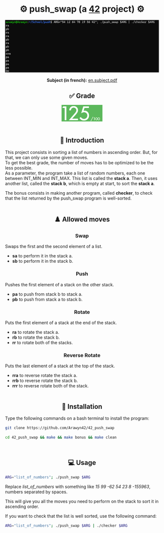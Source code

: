 <div align="center">
  <h1>⚙️ push_swap (a <a href="https://42perpignan.fr/">42</a> project) ⚙️</h1>
  <img src="preview.png" alt="Preview">
  <p><b>Subject (in french):</b> <a href="en.subject.pdf">en.subject.pdf</a></p>
</div>
<div align="center">
  <h2>✅ Grade</h2>
  <img src="grade.png" alt="Grade">
</div><br>

## <div align="center">📄 Introduction</div>
This project consists in sorting a list of numbers in ascending order. But, for that, we can only use some given moves.<br>
To get the best grade, the number of moves has to be optimized to be the less possible.<br>
As a parameter, the program take a list of random numbers, each one between INT_MIN and INT_MAX. This list is called the **stack a**. Then, it uses another list, called the **stack b**, which is empty at start, to sort the **stack a**.

The bonus consists in making another program, called **checker**, to check that the list returned by the push_swap program is well-sorted.
<br><br>

## <div align="center">♟️ Allowed moves</div>
### <div align="center">Swap</div>
Swaps the first and the second element of a list.<br>
- **sa** to perform it in the stack a.
- **sb** to perform it in the stack b.

### <div align="center">Push</div>
Pushes the first element of a stack on the other stack.<br>
- **pa** to push from stack b to stack a.
- **pb** to push from stack a to stack b.

### <div align="center">Rotate</div>
Puts the first element of a stack at the end of the stack.<br>
- **ra** to rotate the stack a.
- **rb** to rotate the stack b.
- **rr** to rotate both of the stacks.

### <div align="center">Reverse Rotate</div>
Puts the last element of a stack at the top of the stack.<br>
- **rra** to reverse rotate the stack a.
- **rrb** to reverse rotate the stack b.
- **rrr** to reverse rotate both of the stack.
<br><br>

## <div align="center">💾 Installation</div>
Type the following commands on a bash terminal to install the program:
```bash
git clone https://github.com/Arawyn42/42_push_swap
```
```bash
cd 42_push_swap && make && make bonus && make clean
```
<br>

## <div align="center">💻 Usage</div>
```bash
ARG="list_of_numbers"; ./push_swap $ARG
```
Replace *list_of_numbers* with something like *15 99 -62 54 23 8 -155963*, numbers separated by spaces.

This will give you all the moves you need to perform on the stack to sort it in ascending order.

If you want to check that the list is well sorted, use the following command:
```bash
ARG="list_of_numbers"; ./push_swap $ARG | ./checker $ARG
```
